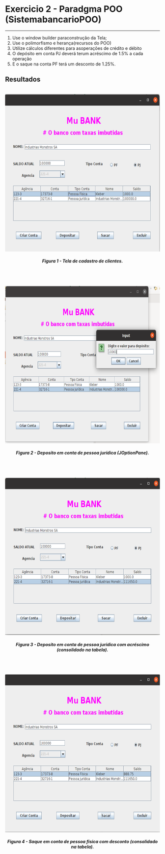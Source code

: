# Exercicio 2 - Paradgma POO (SistemabancarioPOO)

------


1. Use o window builder paraconstrução da Tela;
2. Use o polimorfismo e herança(recursos do POO)
3. Utilize cálculos diferentes para asoperações de crédito e débito
4. O depósito em conta PJ deverá terum acréscimo de 1.5% a cada operação 
5. E o saque na conta PF terá um desconto de 1.25%.


## Resultados

<p align="center">
    <br>
    <img src="SistemaBancario/images/criacao.png" width=512px height=512px>
    <h5 align="center">Figura 1 - Tela de cadastro de clientes.</h5>
    <br>
</p>


<p align="center">
    <br>
    <img src="SistemaBancario/images/deposito1.png" width=512px height=512px>
    <h5 align="center">Figura 2 - Deposito em conta de pessoa jurídica (JOptionPane).</h5>
    <br>
</p>

<p align="center">
    <br>
    <img src="SistemaBancario/images/deposito2.png" width=512px height=512px>
    <h5 align="center">Figura 3 - Deposito em conta de pessoa jurídica com acréscimo (consolidado na tabela).</h5>
    <br>
</p>


<p align="center">
    <br>
    <img src="SistemaBancario/images/saque.png" width=512px height=512px>
    <h5 align="center">Figura 4 - Saque em conta de pessoa fisica com desconto (consolidado na tabela).</h5>
    <br>
</p>
